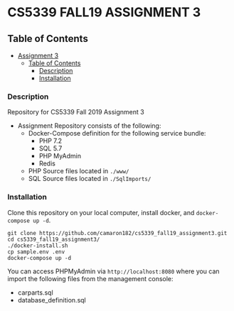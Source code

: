 # CS5339 FALL19 ASSIGNMENT 3
## Table of Contents
- [Assignment 3](#cs5339-fall19-assignment-3)
  - [Table of Contents](#table-of-contents)
    - [Description](#description)
    - [Installation](#installation)

### Description
Repository for CS5339 Fall 2019 Assignment 3

- Assignment Repository consists of the following:
  * Docker-Compose definition for the following service bundle:
    - PHP 7.2
    - SQL 5.7
    - PHP MyAdmin
    - Redis
  * PHP Source files located in `./www/`
  * SQL Source files located in `./SqlImports/`

### Installation

Clone this repository on your local computer, install docker, and `docker-compose up -d`.

```
git clone https://github.com/camaron182/cs5339_fall19_assignment3.git
cd cs5339_fall19_assignment3/
./docker-install.sh
cp sample.env .env
docker-compose up -d
```
You can access PHPMyAdmin via `http://localhost:8080` where you can import the following files from the management console:
* carparts.sql
* database_definition.sql
